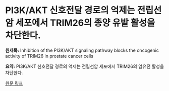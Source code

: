 # PI3K/AKT 신호전달 경로의 억제는 전립선암 세포에서 TRIM26의 종양 유발 활성을 차단한다.

**원제목:** Inhibition of the PI3K/AKT signaling pathway blocks the oncogenic activity of TRIM26 in prostate cancer cells

**요약:** PI3K/AKT 신호전달 경로의 억제는 전립선암 세포에서 TRIM26의 암유전 활성을 차단한다.

[원문 링크](https://scholar.google.com/scholar_url?url=https://journals.lww.com/ajandrology/fulltext/9900/inhibition_of_the_pi3k_akt_signaling_pathway.334.aspx&hl=ko&sa=X&d=12666422001401210263&ei=Dc1xaLKTM_fWieoPjKS8uQY&scisig=AAZF9b_QIoJ8upUWeDSvjfqWFDp1&oi=scholaralrt&hist=BNQUaiIAAAAJ:14506666337630168194:AAZF9b_PeNf8wT0-VehjnTVRx6QU&html=&pos=7&folt=kw-top)
